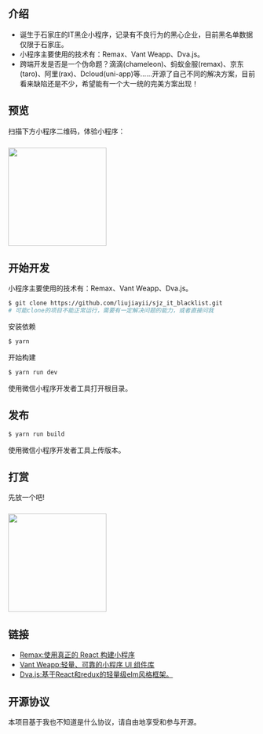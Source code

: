 ## 介绍

+ 诞生于石家庄的IT黑企小程序，记录有不良行为的黑心企业，目前黑名单数据仅限于石家庄。
+ 小程序主要使用的技术有：Remax、Vant Weapp、Dva.js。
+ 跨端开发是否是一个伪命题？滴滴(chameleon)、蚂蚁金服(remax)、京东(taro)、阿里(rax)、Dcloud(uni-app)等……开源了自己不同的解决方案，目前看来缺陷还是不少，希望能有一个大一统的完美方案出现！

## 预览

扫描下方小程序二维码，体验小程序：

<img src="https://github.com/liujiayii/sjz_it_blacklist/blob/master/assets/wx.jpg?raw=true" width="200" height="200" style="margin-top: 10px;" >

## 开始开发

小程序主要使用的技术有：Remax、Vant Weapp、Dva.js。
```bash
$ git clone https://github.com/liujiayii/sjz_it_blacklist.git
# 可能clone的项目不能正常运行，需要有一定解决问题的能力，或者直接问我
```
安装依赖

```bash
$ yarn
```

开始构建

```bash
$ yarn run dev
```

使用微信小程序开发者工具打开根目录。

## 发布

```bash
$ yarn run build
```

使用微信小程序开发者工具上传版本。

## 打赏

先放一个吧!

<img src="https://github.com/liujiayii/sjz_it_blacklist/blob/master/assets/qrcode.jpg?raw=true" width="200" height="200" style="margin-top: 10px;" >

## 链接

* [Remax:使用真正的 React 构建小程序](https://remaxjs.org/)
* [Vant Weapp:轻量、可靠的小程序 UI 组件库](https://github.com/youzan/vant-weapp)
* [Dva.js:基于React和redux的轻量级elm风格框架。](https://dvajs.com/)

## 开源协议

本项目基于我也不知道是什么协议，请自由地享受和参与开源。
